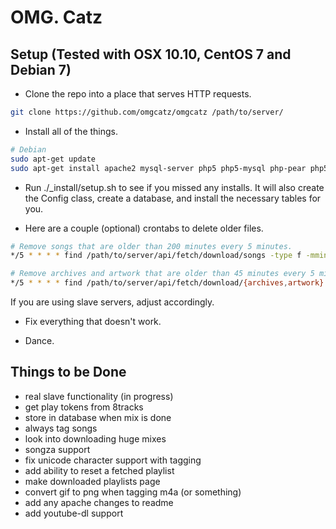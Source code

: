 OMG. Catz
=========

Setup (Tested with OSX 10.10, CentOS 7 and Debian 7)
----------------------------------------------------

* Clone the repo into a place that serves HTTP requests.

```bash
git clone https://github.com/omgcatz/omgcatz /path/to/server/
```

* Install all of the things.

```bash
# Debian
sudo apt-get update
sudo apt-get install apache2 mysql-server php5 php5-mysql php-pear php5-curl curl eyeD3 atomicparsley zip file
```

* Run ./_install/setup.sh to see if you missed any installs. It will also create the Config class, create a database, and install the necessary tables for you.

* Here are a couple (optional) crontabs to delete older files.

```bash
# Remove songs that are older than 200 minutes every 5 minutes.
*/5 * * * * find /path/to/server/api/fetch/download/songs -type f -mmin +200 -delete

# Remove archives and artwork that are older than 45 minutes every 5 minutes.
*/5 * * * * find /path/to/server/api/fetch/download/{archives,artwork} -type f -mmin +45 -delete
```
If you are using slave servers, adjust accordingly.

* Fix everything that doesn't work.

* Dance.

Things to be Done
-----------------

* real slave functionality (in progress)
* get play tokens from 8tracks
* store in database when mix is done
* always tag songs
* look into downloading huge mixes
* songza support
* fix unicode character support with tagging
* add ability to reset a fetched playlist
* make downloaded playlists page
* convert gif to png when tagging m4a (or something)
* add any apache changes to readme
* add youtube-dl support
